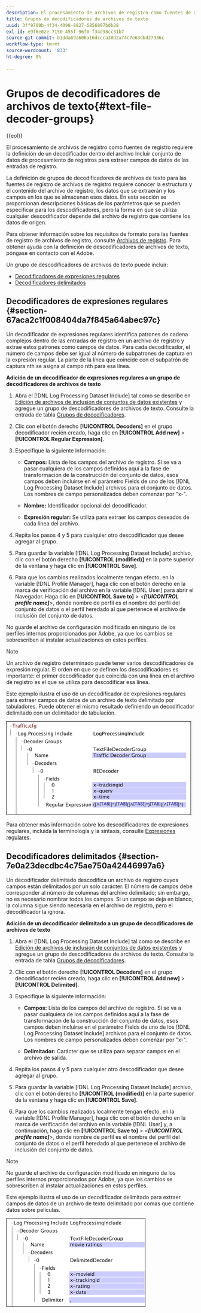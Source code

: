 ```yaml
---
description: El procesamiento de archivos de registro como fuentes de registro requiere la definición de un decodificador dentro del archivo Incluir conjunto de datos de procesamiento de registros para extraer campos de datos de las entradas de registro.
title: Grupos de decodificadores de archivos de texto
uuid: 3ff9700b-4f34-4098-8827-6856897bdb28
exl-id: e9f6e02e-7150-455f-96f0-f34d98cc31b7
source-git-commit: b1dda69a606a16dccca30d2a74c7e63dbd27936c
workflow-type: tm+mt
source-wordcount: '833'
ht-degree: 0%

---
```


# Grupos de decodificadores de archivos de texto{#text-file-decoder-groups}

{{eol}}

El procesamiento de archivos de registro como fuentes de registro requiere la definición de un decodificador dentro del archivo Incluir conjunto de datos de procesamiento de registros para extraer campos de datos de las entradas de registro.

La definición de grupos de decodificadores de archivos de texto para las fuentes de registro de archivos de registro requiere conocer la estructura y el contenido del archivo de registro, los datos que se extraerán y los campos en los que se almacenan esos datos. En esta sección se proporcionan descripciones básicas de los parámetros que se pueden especificar para los descodificadores, pero la forma en que se utiliza cualquier descodificador depende del archivo de registro que contiene los datos de origen.

Para obtener información sobre los requisitos de formato para las fuentes de registro de archivos de registro, consulte [Archivos de registro](../../../../../home/c-dataset-const-proc/c-log-proc-config-file/c-log-sources.md#concept-3d4fb817c057447d90f166b1183b461e). Para obtener ayuda con la definición de descodificadores de archivos de texto, póngase en contacto con el Adobe.

Un grupo de descodificadores de archivos de texto puede incluir:

* [Decodificadores de expresiones regulares](../../../../../home/c-dataset-const-proc/c-dataset-inc-files/c-types-dataset-inc-files/c-log-proc-dataset-inc-files/c-text-file-dec-groups.md#section-67aca2c1f008404da7f845a64abec97c)
* [Decodificadores delimitados](../../../../../home/c-dataset-const-proc/c-dataset-inc-files/c-types-dataset-inc-files/c-log-proc-dataset-inc-files/c-text-file-dec-groups.md#section-7e0a23decdbc4c75ae750a42446997a6)

## Decodificadores de expresiones regulares {#section-67aca2c1f008404da7f845a64abec97c}

Un decodificador de expresiones regulares identifica patrones de cadena complejos dentro de las entradas de registro en un archivo de registro y extrae estos patrones como campos de datos. Para cada decodificador, el número de campos debe ser igual al número de subpatrones de captura en la expresión regular. La parte de la línea que coincide con el subpatrón de captura nth se asigna al campo nth para esa línea.

**Adición de un decodificador de expresiones regulares a un grupo de decodificadores de archivos de texto**

1. Abra el [!DNL Log Processing Dataset Include] tal como se describe en [Edición de archivos de inclusión de conjuntos de datos existentes](../../../../../home/c-dataset-const-proc/c-dataset-inc-files/c-work-dataset-inc-files/t-edit-ex-dataset-inc-files.md#task-456c04e38ebc425fb35677a6bb6aa077) y agregue un grupo de descodificadores de archivos de texto. Consulte la entrada de tabla [Grupos de decodificadores](../../../../../home/c-dataset-const-proc/c-dataset-inc-files/c-types-dataset-inc-files/c-log-proc-dataset-inc-files/c-log-proc-dataset-inc-files.md#concept-999475a22519432e98844622ca95b6ab).

1. Clic con el botón derecho **[!UICONTROL Decoders]** en el grupo decodificador recién creado, haga clic en **[!UICONTROL Add new]** > **[!UICONTROL Regular Expression]**.

1. Especifique la siguiente información:

   * **Campos:** Lista de los campos del archivo de registro. Si se va a pasar cualquiera de los campos definidos aquí a la fase de transformación de la construcción del conjunto de datos, esos campos deben incluirse en el parámetro Fields de uno de los [!DNL Log Processing Dataset Include] archivos para el conjunto de datos. Los nombres de campo personalizados deben comenzar por &quot;x-&quot;.

   * **Nombre:** Identificador opcional del decodificador.
   * **Expresión regular:** Se utiliza para extraer los campos deseados de cada línea del archivo.

1. Repita los pasos 4 y 5 para cualquier otro descodificador que desee agregar al grupo.
1. Para guardar la variable [!DNL Log Processing Dataset Include] archivo, clic con el botón derecho **[!UICONTROL (modified)]** en la parte superior de la ventana y haga clic en **[!UICONTROL Save]**.

1. Para que los cambios realizados localmente tengan efecto, en la variable [!DNL Profile Manager], haga clic con el botón derecho en la marca de verificación del archivo en la variable [!DNL User] para abrir el Navegador. Haga clic en **[!UICONTROL Save to]** > *&lt;**[!UICONTROL profile name]**>*, donde nombre de perfil es el nombre del perfil del conjunto de datos o el perfil heredado al que pertenece el archivo de inclusión del conjunto de datos.

No guarde el archivo de configuración modificado en ninguno de los perfiles internos proporcionados por Adobe, ya que los cambios se sobrescriben al instalar actualizaciones en estos perfiles.

>[!NOTE]
>
>Un archivo de registro determinado puede tener varios descodificadores de expresión regular. El orden en que se definen los descodificadores es importante: el primer decodificador que coincida con una línea en el archivo de registro es el que se utiliza para descodificar esa línea.

Este ejemplo ilustra el uso de un decodificador de expresiones regulares para extraer campos de datos de un archivo de texto delimitado por tabuladores. Puede obtener el mismo resultado definiendo un decodificador delimitado con un delimitador de tabulación.

![](assets/cfg_LogProcessingInclude_RegExpDecoder.png)

Para obtener más información sobre los descodificadores de expresiones regulares, incluida la terminología y la sintaxis, consulte [Expresiones regulares](../../../../../home/c-dataset-const-proc/c-reg-exp.md#concept-070077baa419475094ef0469e92c5b9c).

## Decodificadores delimitados {#section-7e0a23decdbc4c75ae750a42446997a6}

Un decodificador delimitado descodifica un archivo de registro cuyos campos están delimitados por un solo carácter. El número de campos debe corresponder al número de columnas del archivo delimitado; sin embargo, no es necesario nombrar todos los campos. Si un campo se deja en blanco, la columna sigue siendo necesaria en el archivo de registro, pero el decodificador la ignora.

**Adición de un decodificador delimitado a un grupo de decodificadores de archivos de texto**

1. Abra el [!DNL Log Processing Dataset Include] tal como se describe en [Edición de archivos de inclusión de conjuntos de datos existentes](../../../../../home/c-dataset-const-proc/c-dataset-inc-files/c-work-dataset-inc-files/t-edit-ex-dataset-inc-files.md#task-456c04e38ebc425fb35677a6bb6aa077) y agregue un grupo de descodificadores de archivos de texto. Consulte la entrada de tabla [Grupos de decodificadores](../../../../../home/c-dataset-const-proc/c-dataset-inc-files/c-types-dataset-inc-files/c-log-proc-dataset-inc-files/c-log-proc-dataset-inc-files.md#concept-999475a22519432e98844622ca95b6ab).

1. Clic con el botón derecho **[!UICONTROL Decoders]** en el grupo decodificador recién creado, haga clic en **[!UICONTROL Add new]** > **[!UICONTROL Delimited]**.

1. Especifique la siguiente información:

   * **Campos:** Lista de los campos del archivo de registro. Si se va a pasar cualquiera de los campos definidos aquí a la fase de transformación de la construcción del conjunto de datos, esos campos deben incluirse en el parámetro Fields de uno de los [!DNL Log Processing Dataset Include] archivos para el conjunto de datos. Los nombres de campo personalizados deben comenzar por &quot;x-&quot;.

   * **Delimitador:** Carácter que se utiliza para separar campos en el archivo de salida.

1. Repita los pasos 4 y 5 para cualquier otro descodificador que desee agregar al grupo.
1. Para guardar la variable [!DNL Log Processing Dataset Include] archivo, clic con el botón derecho **[!UICONTROL (modified)]** en la parte superior de la ventana y haga clic en **[!UICONTROL Save]**.

1. Para que los cambios realizados localmente tengan efecto, en la variable [!DNL Profile Manager], haga clic con el botón derecho en la marca de verificación del archivo en la variable [!DNL User] y, a continuación, haga clic en **[!UICONTROL Save to]** > *&lt;**[!UICONTROL profile name]**>*, donde nombre de perfil es el nombre del perfil del conjunto de datos o el perfil heredado al que pertenece el archivo de inclusión del conjunto de datos.

>[!NOTE]
>
>No guarde el archivo de configuración modificado en ninguno de los perfiles internos proporcionados por Adobe, ya que los cambios se sobrescriben al instalar actualizaciones en estos perfiles.

Este ejemplo ilustra el uso de un decodificador delimitado para extraer campos de datos de un archivo de texto delimitado por comas que contiene datos sobre películas.

![](assets/cfg_LogProcessingInclude_DelimitedDecoder.png)
